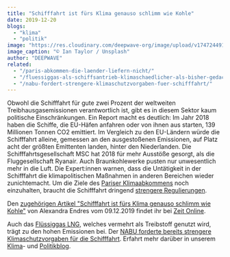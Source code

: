 ```yaml
---
title: "Schifffahrt ist fürs Klima genauso schlimm wie Kohle"
date: 2019-12-20
blogs: 
  - "klima"
  - "politik"
image: "https://res.cloudinary.com/deepwave-org/image/upload/v1747244910/deepwave.org/ian-taylor-jOqJbvo1P9g-unsplash-scaled.jpg"
image_caption: "© Ian Taylor / Unsplash"
author: "DEEPWAVE"
related: 
  - "/paris-abkommen-die-laender-liefern-nicht/"
  - "/fluessiggas-als-schiffsantrieb-klimaschaedlicher-als-bisher-gedacht/"
  - "/nabu-fordert-strengere-klimaschutzvorgaben-fuer-schifffahrt/"
---
```


Obwohl die Schifffahrt für gute zwei Prozent der weltweiten Treibhausgasemissionen verantwortlich ist, gibt es in diesem Sektor kaum politische Einschränkungen. Ein Report macht es deutlich: Im Jahr 2018 haben die Schiffe, die EU-Häfen anfahren oder von ihnen aus starten, 139 Millionen Tonnen CO2 emittiert. Im Vergleich zu den EU-Ländern würde die Schifffahrt alleine, gemessen an den ausgestoßenen Emissionen, auf Platz acht der größten Emittenten landen, hinter den Niederlanden. Die Schifffahrtsgesellschaft MSC hat 2018 für mehr Ausstöße gesorgt, als die Fluggesellschaft Ryanair. Auch Braunkohlewerke pusten nur unwesentlich mehr in die Luft. Die Expert:innen warnen, dass die Untätigkeit in der Schifffahrt die klimapolitischen Maßnahmen in anderen Bereichen wieder zunichtemacht. Um die Ziele des [Pariser Klimaabkommens](https://www.deepwave.org/paris-abkommen-die-laender-liefern-nicht/) noch einzuhalten, braucht die Schifffahrt dringend [strengere Regulierungen](https://www.deepwave.org/die-ozeane/meerespolitik/).

Den [zugehörigen Artikel "Schifffahrt ist fürs Klima genauso schlimm wie Kohle"](https://www.zeit.de/wirtschaft/unternehmen/2019-12/co2-emissionen-schifffahrt-klimawandel-seeverkehr-umweltschutz) von Alexandra Endres vom 09.12.2019 findet ihr bei [Zeit Online](https://www.zeit.de/index).

Auch das [Flüssiggas LNG](https://www.deepwave.org/fluessiggas-als-schiffsantrieb-klimaschaedlicher-als-bisher-gedacht/), welches vermehrt als Treibstoff genutzt wird, trägt zu den hohen Emissionen bei. Der [NABU forderte bereits strengere Klimaschutzvorgaben für die Schifffahrt](https://www.deepwave.org/nabu-fordert-strengere-klimaschutzvorgaben-fuer-schifffahrt/). Erfahrt mehr darüber in unserem [Klima](https://www.deepwave.org/blogs/klima/)\- und [Politikblog](https://www.deepwave.org/blogs/politik/).
